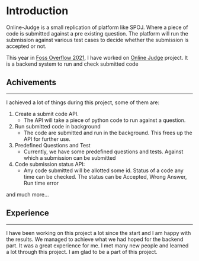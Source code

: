 # Introduction

Online-Judge is a small replication of platform like SPOJ. Where a piece of code is submitted against a pre existing question. The platform will run the submission against various test cases to decide whether the submission is accepted or not.

This year in [Foss Overflow 2021](https://fossoverflow.dev/), I have worked on [Online Judge](https://github.com/openlake/online-judge) project. It is a backend system to run and check submitted code
## Achivements

---

I achieved a lot of things during this project, some of them are:

1. Create a submit code API.
    * The API will take a piece of python code to run against a question.
2. Run submitted code in background
    * The code are submitted and run in the background. This frees up the API for further use.
3. Predefined Questions and Test
    * Currently, we have some predefined questions and tests. Against which a submission can be submitted
4. Code submission status API:
    * Any code submitted will be allotted some id. Status of a code any time can be checked. The status can be 
    Accepted, Wrong Answer, Run time error

and much more...

## Experience

---

I have been working on this project a lot since the start and I am happy with the results. We managed to achieve what we had hoped for the backend part.
It was a great experience for me. I met many new people and learned a lot through this project. I am glad to be a part of this project.